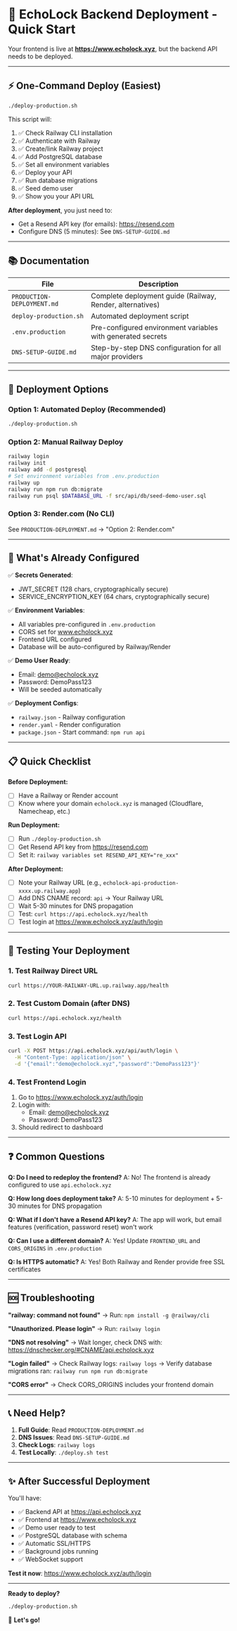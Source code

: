 # 🚀 EchoLock Backend Deployment - Quick Start

Your frontend is live at **https://www.echolock.xyz**, but the backend API needs to be deployed.

---

## ⚡ One-Command Deploy (Easiest)

```bash
./deploy-production.sh
```

This script will:
1. ✅ Check Railway CLI installation
2. ✅ Authenticate with Railway
3. ✅ Create/link Railway project
4. ✅ Add PostgreSQL database
5. ✅ Set all environment variables
6. ✅ Deploy your API
7. ✅ Run database migrations
8. ✅ Seed demo user
9. ✅ Show you your API URL

**After deployment**, you just need to:
- Get a Resend API key (for emails): https://resend.com
- Configure DNS (5 minutes): See `DNS-SETUP-GUIDE.md`

---

## 📚 Documentation

| File | Description |
|------|-------------|
| `PRODUCTION-DEPLOYMENT.md` | Complete deployment guide (Railway, Render, alternatives) |
| `deploy-production.sh` | Automated deployment script |
| `.env.production` | Pre-configured environment variables with generated secrets |
| `DNS-SETUP-GUIDE.md` | Step-by-step DNS configuration for all major providers |

---

## 🎯 Deployment Options

### Option 1: Automated Deploy (Recommended)
```bash
./deploy-production.sh
```

### Option 2: Manual Railway Deploy
```bash
railway login
railway init
railway add -d postgresql
# Set environment variables from .env.production
railway up
railway run npm run db:migrate
railway run psql $DATABASE_URL -f src/api/db/seed-demo-user.sql
```

### Option 3: Render.com (No CLI)
See `PRODUCTION-DEPLOYMENT.md` → "Option 2: Render.com"

---

## 🔑 What's Already Configured

✅ **Secrets Generated**:
- JWT_SECRET (128 chars, cryptographically secure)
- SERVICE_ENCRYPTION_KEY (64 chars, cryptographically secure)

✅ **Environment Variables**:
- All variables pre-configured in `.env.production`
- CORS set for www.echolock.xyz
- Frontend URL configured
- Database will be auto-configured by Railway/Render

✅ **Demo User Ready**:
- Email: demo@echolock.xyz
- Password: DemoPass123
- Will be seeded automatically

✅ **Deployment Configs**:
- `railway.json` - Railway configuration
- `render.yaml` - Render configuration
- `package.json` - Start command: `npm run api`

---

## 📋 Quick Checklist

**Before Deployment:**
- [ ] Have a Railway or Render account
- [ ] Know where your domain `echolock.xyz` is managed (Cloudflare, Namecheap, etc.)

**Run Deployment:**
- [ ] Run `./deploy-production.sh`
- [ ] Get Resend API key from https://resend.com
- [ ] Set it: `railway variables set RESEND_API_KEY="re_xxx"`

**After Deployment:**
- [ ] Note your Railway URL (e.g., `echolock-api-production-xxxx.up.railway.app`)
- [ ] Add DNS CNAME record: `api` → Your Railway URL
- [ ] Wait 5-30 minutes for DNS propagation
- [ ] Test: `curl https://api.echolock.xyz/health`
- [ ] Test login at https://www.echolock.xyz/auth/login

---

## 🧪 Testing Your Deployment

### 1. Test Railway Direct URL
```bash
curl https://YOUR-RAILWAY-URL.up.railway.app/health
```

### 2. Test Custom Domain (after DNS)
```bash
curl https://api.echolock.xyz/health
```

### 3. Test Login API
```bash
curl -X POST https://api.echolock.xyz/api/auth/login \
  -H "Content-Type: application/json" \
  -d '{"email":"demo@echolock.xyz","password":"DemoPass123"}'
```

### 4. Test Frontend Login
1. Go to https://www.echolock.xyz/auth/login
2. Login with:
   - Email: demo@echolock.xyz
   - Password: DemoPass123
3. Should redirect to dashboard

---

## ❓ Common Questions

**Q: Do I need to redeploy the frontend?**
A: No! The frontend is already configured to use `api.echolock.xyz`

**Q: How long does deployment take?**
A: 5-10 minutes for deployment + 5-30 minutes for DNS propagation

**Q: What if I don't have a Resend API key?**
A: The app will work, but email features (verification, password reset) won't work

**Q: Can I use a different domain?**
A: Yes! Update `FRONTEND_URL` and `CORS_ORIGINS` in `.env.production`

**Q: Is HTTPS automatic?**
A: Yes! Both Railway and Render provide free SSL certificates

---

## 🆘 Troubleshooting

**"railway: command not found"**
→ Run: `npm install -g @railway/cli`

**"Unauthorized. Please login"**
→ Run: `railway login`

**"DNS not resolving"**
→ Wait longer, check DNS with: https://dnschecker.org/#CNAME/api.echolock.xyz

**"Login failed"**
→ Check Railway logs: `railway logs`
→ Verify database migrations ran: `railway run npm run db:migrate`

**"CORS error"**
→ Check CORS_ORIGINS includes your frontend domain

---

## 📞 Need Help?

1. **Full Guide**: Read `PRODUCTION-DEPLOYMENT.md`
2. **DNS Issues**: Read `DNS-SETUP-GUIDE.md`
3. **Check Logs**: `railway logs`
4. **Test Locally**: `./deploy.sh test`

---

## ✨ After Successful Deployment

You'll have:
- ✅ Backend API at https://api.echolock.xyz
- ✅ Frontend at https://www.echolock.xyz
- ✅ Demo user ready to test
- ✅ PostgreSQL database with schema
- ✅ Automatic SSL/HTTPS
- ✅ Background jobs running
- ✅ WebSocket support

**Test it now**: https://www.echolock.xyz/auth/login

---

**Ready to deploy?**

```bash
./deploy-production.sh
```

🚀 **Let's go!**
